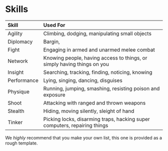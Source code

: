 # Skills

| Skill | Used For |
| :---- | :------- |
| Agility | Climbing, dodging, manipulating small objects |
| Diplomacy | Bargin, |
| Fight | Engaging in armed and unarmed melee combat |
| Network | Knowing people, having access to things, or simply having things on you |
| Insight | Searching, tracking, finding, noticing, knowing |
| Performance | Lying, singing, dancing, disguises |
| Physique | Running, jumping, smashing, resisting poison and exposure |
| Shoot | Attacking with ranged and thrown weapons |
| Stealth | Hiding, moving silently, sleight of hand |
| Tinker | Picking locks, disarming traps, hacking super computers, repairing things |

We *highly* recommend that you make your own list, this one is provided as a
rough template.
